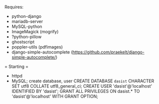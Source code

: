 Requires:
* python-django
* mariadb-server
* MySQL-python
* ImageMagick (mogrify)
* ?python-pillow
* ghostscript
* poppler-utils (pdfimages)
* django-simple-autocomplete (https://github.com/praekelt/django-simple-autocomplete/)

= Starting =
* httpd
* MySQL; create database, user
CREATE DATABASE `dasist` CHARACTER SET utf8 COLLATE utf8_general_ci;
CREATE USER 'dasist'@'localhost' IDENTIFIED BY 'dasist';
GRANT ALL PRIVILEGES ON dasist.* TO 'dasist'@'localhost' WITH GRANT OPTION;
